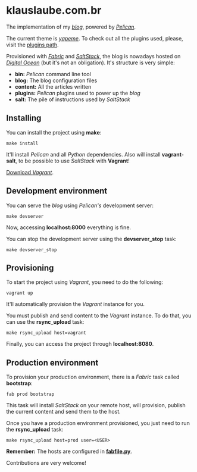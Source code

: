 klauslaube.com.br
=================

The implementation of my [*blog*][], powered by [*Pelican*][].

The current theme is [*yapeme*][]. To check out all the plugins used, please, visit the [plugins path][].

Provisioned with [*Fabric*][] and [*SaltStack*][], the blog is nowadays hosted on [*Digital Ocean*][] (but it's not an obligation). It's structure is very simple:

* **bin:** *Pelican* command line tool
* **blog:** The blog configuration files
* **content:** All the articles written
* **plugins:** *Pelican* plugins used to power up the *blog*
* **salt:** The pile of instructions used by *SaltStack*

Installing
----------

You can install the project using **make**:

    make install

It'll install *Pelican* and all *Python* dependencies. Also will install **vagrant-salt**, to be possible to use *SaltStack* with **Vagrant**!

[Download *Vagrant*][].

Development environment
-----------------------

You can serve the *blog* using *Pelican's* development server:

    make devserver

Now, accessing **localhost:8000** everything is fine.

You can stop the development server using the **devserver_stop** task:

    make devserver_stop

Provisioning
------------

To start the project using *Vagrant*, you need to do the following:

    vagrant up

It'll automatically provision the *Vagrant* instance for you.

You must publish and send content to the *Vagrant* instance. To do that, you can use the **rsync_upload** task:

    make rsync_upload host=vagrant

Finally, you can access the project through **localhost:8080**.

Production environment
----------------------

To provision your production environment, there is a *Fabric* task called **bootstrap**:

    fab prod bootstrap

This task will install *SaltStack* on your remote host, will provision, publish the current content and send them to the host.

Once you have a production environment provisioned, you just need to run the **rsync_upload** task:

    make rsync_upload host=prod user=<USER>

**Remember:** The hosts are configured in [**fabfile.py**][].

Contributions are very welcome!

  [*blog*]: http://klauslaube.com.br "My personal blog"
  [*Pelican*]: https://github.com/getpelican/pelican "Static site generator that supports Markdown and reST syntax. Powered by Python"
  [*yapeme*]: https://github.com/kplaube/yapeme "A responsive (and simple) theme for Pelican"
  [plugins path]: https://github.com/kplaube/blog/tree/master/plugins "See all plugins used by the project"
  [*Fabric*]: http://docs.fabfile.org/ "Fabric is a Python (2.5-2.7) library and command-line tool for streamlining the use of SSH for application deployment or systems administration tasks."
  [*SaltStack*]: http://www.saltstack.com/ "Fast, scalable and flexible software for data center automation, from infrastructure and any cloud, to the entire application stack"
  [*Digital Ocean*]: https://www.digitalocean.com/ "Simple cloud hosting, built for developers"
  [Download *Vagrant*]: https://www.vagrantup.com/downloads "Download Vagrant"
  [**fabfile.py**]: https://github.com/kplaube/blog/blob/master/fabfile.py
